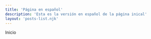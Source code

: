 ```yaml
---
title: 'Página en español'
description: 'Esta es la versión en español de la página inical'
layout: 'posts-list.njk'
---
```


Inicio